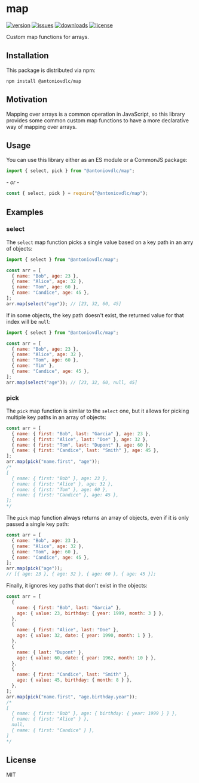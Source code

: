 # map

[![version](https://img.shields.io/npm/v/@antoniovdlc/map.svg)](http://npm.im/@antoniovdlc/map)
[![issues](https://img.shields.io/github/issues-raw/antoniovdlc/map.svg)](https://github.com/AntonioVdlC/map/issues)
[![downloads](https://img.shields.io/npm/dt/@antoniovdlc/map.svg)](http://npm.im/@antoniovdlc/map)
[![license](https://img.shields.io/npm/l/@antoniovdlc/map.svg)](http://opensource.org/licenses/MIT)

Custom map functions for arrays.

## Installation

This package is distributed via npm:

```
npm install @antoniovdlc/map
```

## Motivation

Mapping over arrays is a common operation in JavaScript, so this library provides some common custom map functions to have a more declarative way of mapping over arrays.

## Usage

You can use this library either as an ES module or a CommonJS package:
```js
import { select, pick } from "@antoniovdlc/map";
```
*- or -*
```js
const { select, pick } = require("@antoniovdlc/map");
```

## Examples

### select

The `select` map function picks a single value based on a key path in an arry of objects:

```js
import { select } from "@antoniovdlc/map";

const arr = [
  { name: "Bob", age: 23 },
  { name: "Alice", age: 32 },
  { name: "Tom", age: 60 },
  { name: "Candice", age: 45 },
];
arr.map(select("age")); // [23, 32, 60, 45]
```

If in some objects, the key path doesn't exist, the returned value for that index will be `null`:
```js
import { select } from "@antoniovdlc/map";

const arr = [
  { name: "Bob", age: 23 },
  { name: "Alice", age: 32 },
  { name: "Tom", age: 60 },
  { name: "Tim" },
  { name: "Candice", age: 45 },
];
arr.map(select("age")); // [23, 32, 60, null, 45]
```

### pick

The `pick` map function is similar to the `select` one, but it allows for picking multiple key paths in an array of objects:
```js
const arr = [
  { name: { first: "Bob", last: "Garcia" }, age: 23 },
  { name: { first: "Alice", last: "Doe" }, age: 32 },
  { name: { first: "Tom", last: "Dupont" }, age: 60 },
  { name: { first: "Candice", last: "Smith" }, age: 45 },
];
arr.map(pick("name.first", "age"));
/*
[
  { name: { first: "Bob" }, age: 23 },
  { name: { first: "Alice" }, age: 32 },
  { name: { first: "Tom" }, age: 60 },
  { name: { first: "Candice" }, age: 45 },
];
*/
```

The `pick` map function always returns an array of objects, even if it is only passed a single key path:
```js
const arr = [
  { name: "Bob", age: 23 },
  { name: "Alice", age: 32 },
  { name: "Tom", age: 60 },
  { name: "Candice", age: 45 },
];
arr.map(pick("age"));
// [{ age: 23 }, { age: 32 }, { age: 60 }, { age: 45 }];
```

Finally, it ignores key paths that don't exist in the objects:
```js
const arr = [
  {
    name: { first: "Bob", last: "Garcia" },
    age: { value: 23, birthday: { year: 1999, month: 3 } },
  },
  {
    name: { first: "Alice", last: "Doe" },
    age: { value: 32, date: { year: 1990, month: 1 } },
  },
  {
    name: { last: "Dupont" },
    age: { value: 60, date: { year: 1962, month: 10 } },
  },
  {
    name: { first: "Candice", last: "Smith" },
    age: { value: 45, birthday: { month: 8 } },
  },
];
arr.map(pick("name.first", "age.birthday.year"));
/*
[
  { name: { first: "Bob" }, age: { birthday: { year: 1999 } } },
  { name: { first: "Alice" } },
  null,
  { name: { first: "Candice" } },
]
*/
```

## License
MIT